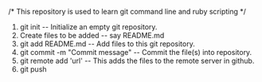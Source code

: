 /* This repository is used to learn git command line and ruby scripting */
1. git init -- Initialize an empty git repository.
2. Create files to be added -- say README.md
3. git add README.md -- Add files to this git repository.
4. git commit -m "Commit message" -- Commit the file(s) into repository.
5. git remote add 'url' -- This adds the files to the remote server in github.
6. git push <remote repo>
